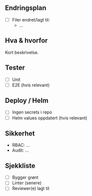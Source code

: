 ## Endringsplan
- [ ] Filer endret/lagt til:
  - …

## Hva & hvorfor
Kort beskrivelse.

## Tester
- [ ] Unit
- [ ] E2E (hvis relevant)

## Deploy / Helm
- [ ] Ingen secrets i repo
- [ ] Helm values oppdatert (hvis relevant)

## Sikkerhet
- RBAC: …
- Audit: …

## Sjekkliste
- [ ] Bygger grønt
- [ ] Linter (senere)
- [ ] Reviewer(e) lagt til